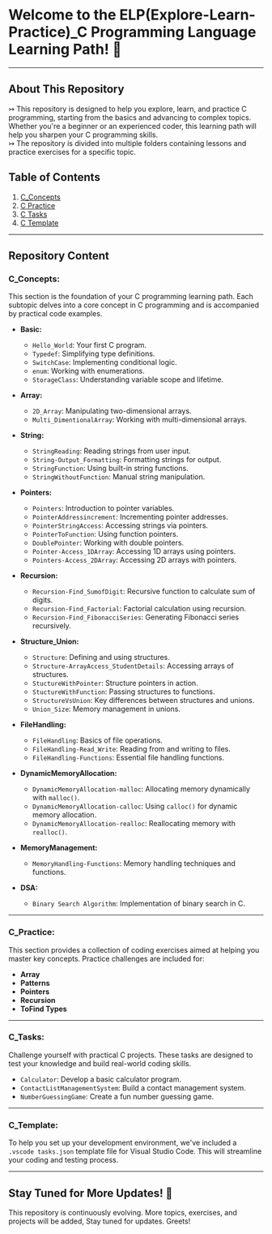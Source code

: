 # Welcome to the ELP(Explore-Learn-Practice)_C Programming Language Learning Path! 👋 
---
## About This Repository
↣ This repository is designed to help you explore, learn, and practice C programming, starting from the basics and advancing to complex topics. Whether you're a beginner or an experienced coder, this learning path will help you sharpen your C programming skills. <br>
↣ The repository is divided into multiple folders containing lessons and practice exercises for a specific topic. 

## Table of Contents
1. [C_Concepts](#C_Concepts)  
2. [C Practice](#C_Practice)
3. [C Tasks](#C_Tasks)
4. [C Template](#C_Template)
---
## Repository Content

### C_Concepts:
This section is the foundation of your C programming learning path. Each subtopic delves into a core concept in C programming and is accompanied by practical code examples.

- **Basic:**
   - `Hello_World`: Your first C program.
   - `Typedef`: Simplifying type definitions.
   - `SwitchCase`: Implementing conditional logic.
   - `enum`: Working with enumerations.
   - `StorageClass`: Understanding variable scope and lifetime.

- **Array:**
   - `2D_Array`: Manipulating two-dimensional arrays.
   - `Multi_DimentionalArray`: Working with multi-dimensional arrays.

- **String:**
   - `StringReading`: Reading strings from user input.
   - `String-Output_Formatting`: Formatting strings for output.
   - `StringFunction`: Using built-in string functions.
   - `StringWithoutFunction`: Manual string manipulation.

- **Pointers:**
   - `Pointers`: Introduction to pointer variables.
   - `PointerAddressincrement`: Incrementing pointer addresses.
   - `PointerStringAccess`: Accessing strings via pointers.
   - `PointerToFunction`: Using function pointers.
   - `DoublePointer`: Working with double pointers.
   - `Pointer-Access_1DArray`: Accessing 1D arrays using pointers.
   - `Pointers-Access_2DArray`: Accessing 2D arrays with pointers.

- **Recursion:**
   - `Recursion-Find_SumofDigit`: Recursive function to calculate sum of digits.
   - `Recursion-Find_Factorial`: Factorial calculation using recursion.
   - `Recursion-Find_FibonacciSeries`: Generating Fibonacci series recursively.

- **Structure_Union:**
   - `Structure`: Defining and using structures.
   - `Structure-ArrayAccess_StudentDetails`: Accessing arrays of structures.
   - `StuctureWithPointer`: Structure pointers in action.
   - `StuctureWithFunction`: Passing structures to functions.
   - `StructureVsUnion`: Key differences between structures and unions.
   - `Union_Size`: Memory management in unions.

- **FileHandling:**
   - `FileHandling`: Basics of file operations.
   - `FileHandling-Read_Write`: Reading from and writing to files.
   - `FileHandling-Functions`: Essential file handling functions.

- **DynamicMemoryAllocation:**
   - `DynamicMemoryAllocation-malloc`: Allocating memory dynamically with `malloc()`.
   - `DynamicMemoryAllocation-calloc`: Using `calloc()` for dynamic memory allocation.
   - `DynamicMemoryAllocation-realloc`: Reallocating memory with `realloc()`.

- **MemoryManagement:**
   - `MemoryHandling-Functions`: Memory handling techniques and functions.

- **DSA:**
   - `Binary Search Algorithm`: Implementation of binary search in C.

---

### C_Practice:

This section provides a collection of coding exercises aimed at helping you master key concepts. Practice challenges are included for:

- **Array**
- **Patterns**
- **Pointers**
- **Recursion**
- **ToFind Types**

---

### C_Tasks:

Challenge yourself with practical C projects. These tasks are designed to test your knowledge and build real-world coding skills.

- `Calculator`: Develop a basic calculator program.
- `ContactListManagementSystem`: Build a contact management system.
- `NumberGuessingGame`: Create a fun number guessing game.

---

### C_Template:

To help you set up your development environment, we've included a `.vscode tasks.json` template file for Visual Studio Code. This will streamline your coding and testing process.

---

## Stay Tuned for More Updates! 🚀

This repository is continuously evolving. More topics, exercises, and projects will be added, Stay tuned for updates. Greets!



